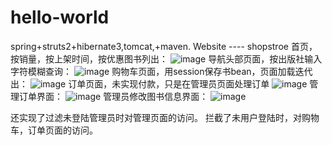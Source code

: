 # hello-world
spring+struts2+hibernate3,tomcat,+maven. Website  ---- shopstroe 
首页，按销量，按上架时间，按优惠图书列出：
![image](https://github.com/meimeil/hello-world/raw/master/images-folder/firstpage.png)
导航头部页面，按出版社输入字符模糊查询：
![image](https://github.com/meimeil/hello-world/raw/master/images-folder/search1.jpg)
购物车页面，用session保存书bean，页面加载迭代出：
![image](https://github.com/meimeil/hello-world/raw/master/images-folder/cart.jpg)
订单页面，未实现付款，只是在管理员页面处理订单
![image](https://github.com/meimeil/hello-world/raw/master/images-folder/order.jpg)
管理订单界面：
![image](https://github.com/meimeil/hello-world/raw/master/images-folder/manageOrder.jpg)
管理员修改图书信息界面：
![image](https://github.com/meimeil/hello-world/raw/master/images-folder/modifyBook.jpg)

还实现了过滤未登陆管理员时对管理页面的访问。
拦截了未用户登陆时，对购物车，订单页面的访问。
